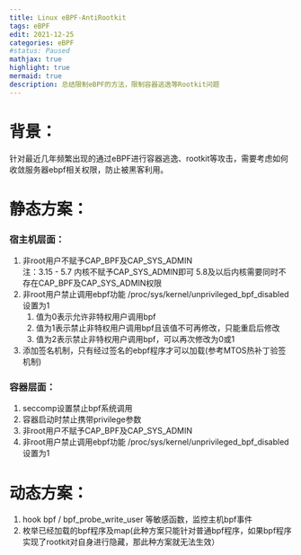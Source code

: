 ```yaml
---
title: Linux eBPF-AntiRootkit
tags: eBPF
edit: 2021-12-25
categories: eBPF
#status: Paused
mathjax: true
highlight: true
mermaid: true
description: 总结限制eBPF的方法，限制容器逃逸等Rootkit问题
---
```

# 背景：
针对最近几年频繁出现的通过eBPF进行容器逃逸、rootkit等攻击，需要考虑如何收敛服务器ebpf相关权限，防止被黑客利用。
# 静态方案：
### 宿主机层面：
1. 非root用户不赋予CAP_BPF及CAP_SYS_ADMIN     
注：3.15 - 5.7 内核不赋予CAP_SYS_ADMIN即可   5.8及以后内核需要同时不存在CAP_BPF及CAP_SYS_ADMIN权限
2. 非root用户禁止调用ebpf功能 /proc/sys/kernel/unprivileged_bpf_disabled 设置为1  
   1. 值为0表示允许非特权用户调用bpf
   2. 值为1表示禁止非特权用户调用bpf且该值不可再修改，只能重启后修改
   3. 值为2表示禁止非特权用户调用bpf，可以再次修改为0或1
3. 添加签名机制，只有经过签名的ebpf程序才可以加载(参考MTOS热补丁验签机制)
### 容器层面：
1. seccomp设置禁止bpf系统调用
2. 容器启动时禁止携带privilege参数
3. 非root用户不赋予CAP_BPF及CAP_SYS_ADMIN  
4. 非root用户禁止调用ebpf功能 /proc/sys/kernel/unprivileged_bpf_disabled 设置为1  
# 动态方案：
1. hook bpf / bpf_probe_write_user 等敏感函数，监控主机bpf事件
2. 枚举已经加载的bpf程序及map(此种方案只能针对普通bpf程序，如果bpf程序实现了rootkit对自身进行隐藏，那此种方案就无法生效）

